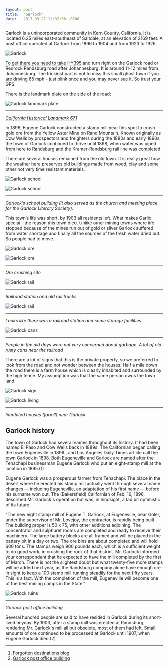 ```yaml
---
layout: post
title:  "Garlock"
date:   2017-09-27 12:32:00 -0700
---
```


Garlock is a unincorporated community in Kern County, California. It is located 6.25 miles east-southeast of Saltdale, at an elevation of 2169 feet. A post office operated at Garlock from 1896 to 1904 and from 1923 to 1926.

![Garlock][garlock_view]

[To get there you need to take HY395](https://www.google.com/maps/place/Garlock,+CA+93554/@35.40246,-117.7922306,694m/) and turn right on the Garlock road or Redrock Randsburg road after Johannesburg. It is around 11-12 miles from Johannesburg. The trickiest part is not to miss this small ghost town if you are driving 65 mph - just blink once and you may never see it. So trust your GPS.

There is the landmark plate on the side of the road:

![Garlock landmark plate][garlock_plate]

***

<i>[California Historical Landmark 671](http://ohp.parks.ca.gov/?page_id=21423)</i>

In 1896, Eugene Garlock constructed a stamp mill near this spot to crush gold ore from the Yellow Aster Mine on Rand Mountain. Known originally as Cow Wells by prospectors and freighters during the 1880s and early 1890s, the town of Garlock continued to thrive until 1898, when water was piped from here to Randsburg and the Kramer-Randsburg rail line was completed.

There are several houses remained from the old town. It is really great how the weather here preserves old buildings made from wood, clay and some other not very time resistant materials.

![Garlock school][garlock_school1]

![Garlock school][garlock_school2]

***

<i> Garlock’s school building (it also served as the church and meeting place for the Garlock Literary Society). </i>

This town’s life was short, by 1903 all residents left. What makes Garlic special - the reason this town died. Unlike other mining towns where life stopped because of the mines run out of gold or silver Garlock suffered from water shortage and finally all the sources of the fresh water dried out. So people had to move.

![Garlock ore][garlock_ore1]

![Garlock ore][garlock_ore2]

***

<i>Ore crushing site</i>

![Garlock rail][garlock_rail1]

***

<i>Railroad station and old rail tracks</i>

![Garlock rail][garlock_rail2]

***

<i>Looks like there was a railroad station and some storage facilities</i>

![Garlock cans][garlock_cans]

***

<i>People in the old days were not very concerned about garbage. A lot of old rusty cans near the railroad</i>

There are a lot of signs that this is the private property, so we preferred to look from the road and not wonder between the houses. Half a mile down the road there is a farm house which is clearly inhabited and surrounded by the high fence. My assumption was that the same person owns the town land.

![Garlock sign][garlock_sign]

![Garlock living][garlock_living]

***

<i>Inhabited houses (farm?) near Garlock</i>

<h2>Garlock history</h2>

The town of Garlock had several names throughout its history.  It had been named El Paso and Cow Wells back in 1889s.  The Californian  began calling the town Eugeneville in 1896 , and Los Angeles Daily Times article call the town Garlock in 1898. Both Eugeneville and Garlock are named after the Tehachapi businessman Eugene Garlock who put an eight-stamp mill at the location in 1895.(1)

Eugene Garlock was a prosperous farmer from Tehachapi. The place in the desert where he erected his stamp mill actually went through several name changes — including Eugeneville, an adaptation of his first name — before his surname won out. The (Bakersfield) Californian of Feb. 16, 1896, described Mr. Garlock's operation but was, in hindsight, a tad bit optimistic of its future:

"The new eight stamp mill of Eugene T. Garlock, at Eugeneville, near Goler, under the supervisor of Mr. Lovejoy, the contractor, is rapidly being built. The building proper is 50 x 75, with other additions adjoining. The concentrator and sulphuret rooms are completed and ready to receive their machinery. The large battery blocks are all framed and will be placed in the battery pit in a day or two. The ore bins are about completed and will hold 600 tons. The stamps weigh 900 pounds each, which is a sufficient weight to do good work, in crushing the rock of that district. Mr. Garlock informed your correspondent that he expected to have the mill completed by the first of March. There is not the slightest doubt but what twenty-five more stamps will be added next year, as the Randsburg company alone have enough ore in sight to keep a 100 stamp mill running steadily for the next fifty years. This is a fact. With the completion of the mill, Eugeneville will become one of the best mining camps in the State."

![Garlock ruins][garlock_post]

***

<i>Garlock post office building</i>

Several hundred people are said to have resided in Garlock during its short-lived heyday. By 1903, after a stamp mill was erected at Randsburg, rendering Mr. Garlock's mill all but obsolete, most of them had left. Small amounts of ore continued to be processed at Garlock until 1907, when Eugene Garlock died.(2)

***

1. [Forgotten destinations blog](http://forgotten-destinations.blogspot.com/2016/09/ghost-town-garlock.html)
2. [Garlock post office building](https://scvhistory.com/scvhistory/lw2364a.htm)

[garlock_view]: {{site.url}}/assets/img/28092017-Garlock/28092017-Garlock_2.jpg "Garlock town view - ore crashing site"
[garlock_plate]: {{site.url}}/assets/img/28092017-Garlock/28092017-Garlock_1.jpg "Garlock landmark"
[garlock_school1]: {{site.url}}/assets/img/28092017-Garlock/28092017-Garlock_3.jpg "Garlock school building"
[garlock_school2]: {{site.url}}/assets/img/28092017-Garlock/28092017-Garlock_5.jpg "Inside school building"
[garlock_ore1]: {{site.url}}/assets/img/28092017-Garlock/28092017-Garlock_8.jpg "Ore crushing site"
[garlock_ore2]: {{site.url}}/assets/img/28092017-Garlock/28092017-Garlock_11.jpg "Ore crushing site"

[garlock_rail1]: {{site.url}}/assets/img/28092017-Garlock/28092017-Garlock_10.jpg "Railroad tracks"
[garlock_rail2]: {{site.url}}/assets/img/28092017-Garlock/28092017-Garlock_4.jpg "Railroad station"
[garlock_cans]: {{site.url}}/assets/img/28092017-Garlock/28092017-Garlock_7.jpg "Railroad garbage on the ground"
[garlock_sign]: {{site.url}}/assets/img/28092017-Garlock/28092017-Garlock_9.jpg "No Tresspassing sign"
[garlock_living]: {{site.url}}/assets/img/28092017-Garlock/28092017-Garlock_6.jpg "Farm"
[garlock_post]: {{site.url}}/assets/img/28092017-Garlock/28092017-Garlock_13.jpg "Post office building"
